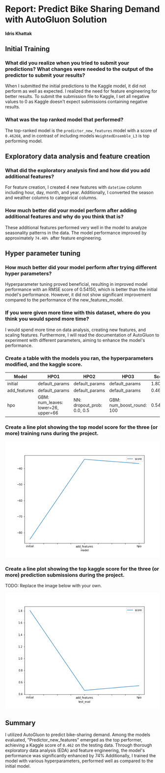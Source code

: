 # Report: Predict Bike Sharing Demand with AutoGluon Solution
#### Idris Khattak

## Initial Training
### What did you realize when you tried to submit your predictions? What changes were needed to the output of the predictor to submit your results?
When I submitted the initial predictions to the Kaggle model, it did not perform as well as expected. I realized the need for feature engineering for better results.
         To submit the submission file to Kaggle, I set all negative values to 0 as Kaggle doesn't expect submissions containing negative results.

### What was the top ranked model that performed?
The top-ranked model is the `predictor_new_features` model with a score of `0.46268`, and in contrast of including models `WeightedEnsemble_L3` is top performing model.
        
## Exploratory data analysis and feature creation
### What did the exploratory analysis find and how did you add additional features?
For feature creation, I created 4 new features with `datetime` column including hour, day, month, and year. Additionally, I converted the season and weather columns to categorical columns. 
    
### How much better did your model perform after adding additional features and why do you think that is?
These additional features performed very well in the model to analyze seasonality patterns in the data. The model performance improved by approximately `74.40% `after feature engineering. 

## Hyper parameter tuning
### How much better did your model perform after trying different hyper parameters?
Hyperparameter tuning proved beneficial, resulting in improved model performance with an RMSE score of 0.54150, which is better than the initial model's performance. However, it did not show significant improvement compared to the performance of the new_features_model. 

### If you were given more time with this dataset, where do you think you would spend more time?
I would spend more time on data analysis, creating new features, and scaling features. Furthermore, I will read the documentation of AutoGluon to experiment with different parameters, aiming to enhance the model's performance.

### Create a table with the models you ran, the hyperparameters modified, and the kaggle score.
| Model        | HPO1                                 | HPO2                 | HPO3                   | Score  |
|--------------|--------------------------------------|----------------------|------------------------|--------|
| initial      | default_params                       | default_params       | default_params         | 1.80758|
| add_features | default_params                       | default_params       | default_params         | 0.46268|
| hpo          | GBM: num_leaves: lower=26, upper=66  | NN: dropout_prob: 0.0, 0.5 | GBM: num_boost_round: 100 | 0.54150|

### Create a line plot showing the top model score for the three (or more) training runs during the project.

![model_train_score.png](image/model_train_score.png)

### Create a line plot showing the top kaggle score for the three (or more) prediction submissions during the project.

TODO: Replace the image below with your own.

![model_test_score.png](image/model_test_score.png)

## Summary
I utilized AutoGluon to predict bike-sharing demand. Among the models evaluated, "Predictor_new_features" emerged as the top performer, achieving a Kaggle score of `0.462` on the testing data. Through thorough exploratory data analysis (EDA) and feature engineering, the model's performance was significantly enhanced by 74% Additionally, I trained the model with various hyperparameters, performed well as compared to the initial model. 
